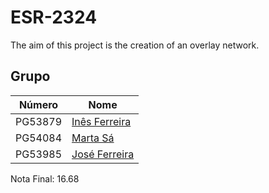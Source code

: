 # ESR-2324

The aim of this project is the creation of an overlay network.

## Grupo
| Número    | Nome                                               |
| --------- | -------------------------------------------------- |
| PG53879   | [Inês Ferreira](https://github.com/inesferreira18) |
| PG54084   | [Marta Sá](https://github.com/findingmarta)        |
| PG53985   | [José Ferreira](https://github.com/rafa2002)       |

Nota Final: 16.68
